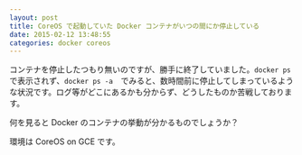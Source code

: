```yaml
---
layout: post
title: CoreOS で起動していた Docker コンテナがいつの間にか停止している
date: 2015-02-12 13:48:55
categories: docker coreos
---
```

<!-- {% raw %} -->
<p>コンテナを停止したつもり無いのですが、勝手に終了していました。<code>docker ps</code>で表示されず、<code>docker ps -a</code>　でみると、数時間前に停止してしまっているような状況です。ログ等がどこにあるかも分からず、どうしたものか苦戦しております。</p>

<p>何を見ると Docker のコンテナの挙動が分かるものでしょうか？</p>

<p>環境は CoreOS on GCE です。</p>
<!-- {% endraw %} -->

